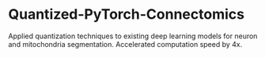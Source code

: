 # Quantized-PyTorch-Connectomics
Applied quantization techniques to existing deep learning models for neuron and mitochondria segmentation. Accelerated computation speed by 4x.
